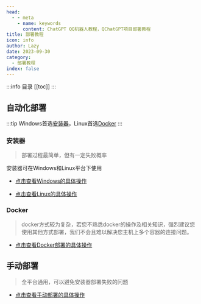 ```yaml
---
head:
  - - meta
    - name: keywords
      content: ChatGPT QQ机器人教程，QChatGPT项目部署教程
title: 部署教程
icon: info
author: Lazy
date: 2023-09-30
category:
  - 部署教程
index: false
---
```

:::info 目录
[[toc]]
:::
## 自动化部署
:::tip
Windows首选[安装器](#windows)，Linux首选[Docker](#docker)
:::
### 安装器
> 部署过程最简单，但有一定失败概率

安装器可在Windows和Linux平台下使用
- [<HopeIcon icon="windows" size="1.2em"/> 点击查看Windows的具体操作](auto_app_win.md)

- [<HopeIcon icon="linux" size="1.2em"/> 点击查看Linux的具体操作](auto_app_linux.md)
### Docker
> docker方式较为复杂，若您不熟悉docker的操作及相关知识，强烈建议您使用其他方式部署，我们不会且难以解决您主机上多个容器的连接问题。
- [<HopeIcon icon="warn" size="1.2em"/> 点击查看Docker部署的具体操作](auto_docker.md)

## 手动部署
> 全平台通用，可以避免安装器部署失败的问题
- [<HopeIcon icon="support" size="1.2em"/> 点击查看手动部署的具体操作](manual.md)